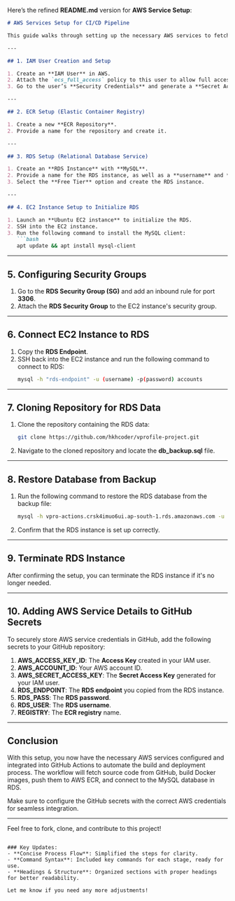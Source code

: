 Here’s the refined **README.md** version for **AWS Service Setup**:

```markdown
# AWS Services Setup for CI/CD Pipeline

This guide walks through setting up the necessary AWS services to fetch source code from GitHub, build a Docker image, and store it in AWS ECR (Elastic Container Registry).

---

## 1. IAM User Creation and Setup

1. Create an **IAM User** in AWS.
2. Attach the `ecs_full_access` policy to this user to allow full access to ECS.
3. Go to the user’s **Security Credentials** and generate a **Secret Access Key**.

---

## 2. ECR Setup (Elastic Container Registry)

1. Create a new **ECR Repository**.
2. Provide a name for the repository and create it.

---

## 3. RDS Setup (Relational Database Service)

1. Create an **RDS Instance** with **MySQL**.
2. Provide a name for the RDS instance, as well as a **username** and **password**.
3. Select the **Free Tier** option and create the RDS instance.

---

## 4. EC2 Instance Setup to Initialize RDS

1. Launch an **Ubuntu EC2 instance** to initialize the RDS.
2. SSH into the EC2 instance.
3. Run the following command to install the MySQL client:
   ```bash
   apt update && apt install mysql-client
   ```

---

## 5. Configuring Security Groups

1. Go to the **RDS Security Group (SG)** and add an inbound rule for port **3306**.
2. Attach the **RDS Security Group** to the EC2 instance's security group.

---

## 6. Connect EC2 Instance to RDS

1. Copy the **RDS Endpoint**.
2. SSH back into the EC2 instance and run the following command to connect to RDS:
   ```bash
   mysql -h "rds-endpoint" -u (username) -p(password) accounts
   ```

---

## 7. Cloning Repository for RDS Data

1. Clone the repository containing the RDS data:
   ```bash
   git clone https://github.com/hkhcoder/vprofile-project.git
   ```
2. Navigate to the cloned repository and locate the **db_backup.sql** file.

---

## 8. Restore Database from Backup

1. Run the following command to restore the RDS database from the backup file:
   ```bash
   mysql -h vpro-actions.crsk4imuo6ui.ap-south-1.rds.amazonaws.com -u admin -p accounts < src/main/resources/db_backup.sql
   ```

2. Confirm that the RDS instance is set up correctly.

---

## 9. Terminate RDS Instance

After confirming the setup, you can terminate the RDS instance if it's no longer needed.

---

## 10. Adding AWS Service Details to GitHub Secrets

To securely store AWS service credentials in GitHub, add the following secrets to your GitHub repository:

1. **AWS_ACCESS_KEY_ID**: The **Access Key** created in your IAM user.
2. **AWS_ACCOUNT_ID**: Your AWS account ID.
3. **AWS_SECRET_ACCESS_KEY**: The **Secret Access Key** generated for your IAM user.
4. **RDS_ENDPOINT**: The **RDS endpoint** you copied from the RDS instance.
5. **RDS_PASS**: The **RDS password**.
6. **RDS_USER**: The **RDS username**.
7. **REGISTRY**: The **ECR registry** name.

---

## Conclusion

With this setup, you now have the necessary AWS services configured and integrated into GitHub Actions to automate the build and deployment process. The workflow will fetch source code from GitHub, build Docker images, push them to AWS ECR, and connect to the MySQL database in RDS.

Make sure to configure the GitHub secrets with the correct AWS credentials for seamless integration.

---

Feel free to fork, clone, and contribute to this project!
```

### Key Updates:
- **Concise Process Flow**: Simplified the steps for clarity.
- **Command Syntax**: Included key commands for each stage, ready for use.
- **Headings & Structure**: Organized sections with proper headings for better readability.

Let me know if you need any more adjustments!
